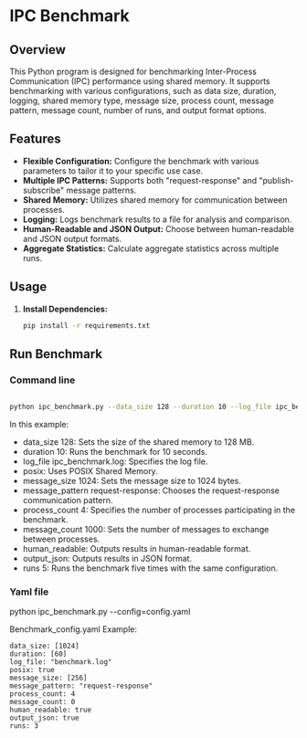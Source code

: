 # IPC Benchmark

## Overview

This Python program is designed for benchmarking Inter-Process Communication (IPC) performance using shared memory. It supports benchmarking with various configurations, such as data size, duration, logging, shared memory type, message size, process count, message pattern, message count, number of runs, and output format options.

## Features

- **Flexible Configuration:** Configure the benchmark with various parameters to tailor it to your specific use case.
- **Multiple IPC Patterns:** Supports both "request-response" and "publish-subscribe" message patterns.
- **Shared Memory:** Utilizes shared memory for communication between processes.
- **Logging:** Logs benchmark results to a file for analysis and comparison.
- **Human-Readable and JSON Output:** Choose between human-readable and JSON output formats.
- **Aggregate Statistics:** Calculate aggregate statistics across multiple runs.

## Usage

1. **Install Dependencies:**
   ```bash
   pip install -r requirements.txt

## Run Benchmark 
### Command line
   
   ```bash
   
   python ipc_benchmark.py --data_size 128 --duration 10 --log_file ipc_benchmark.log --posix --message_size 1024 --message_pattern request-response --process_count 4 --message_count 1000 --human_readable --output_json --runs 5
   ```

In this example:

* data_size 128: Sets the size of the shared memory to 128 MB.
* duration 10: Runs the benchmark for 10 seconds.
* log_file ipc_benchmark.log: Specifies the log file.
* posix: Uses POSIX Shared Memory.
* message_size 1024: Sets the message size to 1024 bytes.
* message_pattern request-response: Chooses the request-response communication pattern.
* process_count 4: Specifies the number of processes participating in the benchmark.
* message_count 1000: Sets the number of messages to exchange between processes.
* human_readable: Outputs results in human-readable format.
* output_json: Outputs results in JSON format.
* runs 5: Runs the benchmark five times with the same configuration.


### Yaml file
python ipc_benchmark.py --config=config.yaml

Benchmark_config.yaml Example:

    
    data_size: [1024]
    duration: [60]
    log_file: "benchmark.log"
    posix: true
    message_size: [256]
    message_pattern: "request-response"
    process_count: 4
    message_count: 0
    human_readable: true
    output_json: true
    runs: 3



